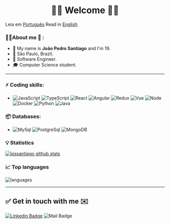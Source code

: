 <h1 align="center"> 
	🚀🚀 Welcome 🚀🚀
</h1>

Leia em <a href="https://github.com/jpssantiago/jpssantiago/blob/master/README.pt-br.md">Português</a>
Read in <a href="https://github.com/jpssantiago/jpssantiago/blob/master/README.md">English</a>

### 🧑🏾About me :seedling: : 
- 👋 My name is **João Pedro Santiago** and I'm 19.
- 📌 São Paulo, Brazil.
- 💼 Software Engineer.
- 🎓 Computer Science student.

<hr>

### ⚡ Coding skills:
- ![JavaScript](https://aleen42.github.io/badges/src/javascript.svg) ![TypeScript](https://aleen42.github.io/badges/src/typescript.svg) ![React](https://aleen42.github.io/badges/src/react.svg) ![Angular](https://aleen42.github.io/badges/src/angular.svg) ![Redux](https://aleen42.github.io/badges/src/redux.svg) ![Vue](https://aleen42.github.io/badges/src/vue.svg) ![Node](https://aleen42.github.io/badges/src/node.svg) ![Docker](https://aleen42.github.io/badges/src/docker.svg) ![Python](https://img.shields.io/badge/-Python-3776AB?&logo=Python&logoColor=FFFFFF) ![Java](https://img.shields.io/badge/-Java-yellow)

### 📦 Databases:
- ![MySql](https://img.shields.io/badge/-MySql-003B57?&logo=MySQL&logoColor=FFFFFF) ![PostgreSql](https://img.shields.io/badge/-PostgreSql-336791?&logo=postgresql&logoColor=FFFFFF) ![MongoDB](https://img.shields.io/badge/-MongoDB-success)


### :bulb:  Statistics
 
[![jpssantiago github stats](https://github-readme-stats.vercel.app/api?username=jpssantiago&theme=cobalt&show_icons=true)](https://github.com/jpssantiago/github-readme-stats)

### 📈  Top languages
![languages](https://github-readme-stats.vercel.app/api/top-langs/?username=jpssantiago&hide=scss&layout=compact&theme=cobalt&title_color=2ED3EA)

<hr>

## ✅ Get in touch with me ✉️

[![Linkedin Badge](https://img.shields.io/badge/-LinkedIn-blue?style=flat-square&logo=Linkedin&logoColor=white&link=https://linkedin.com/in/jpssantiago)](https://www.linkedin.com/in/jpssantiago/)
 ![Mail Badge](https://img.shields.io/badge/My%20e--mail-jps__santiago%40outlook.com-informational)

